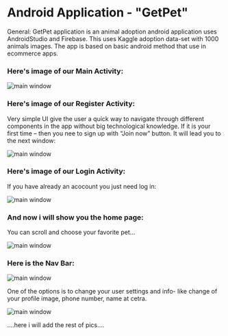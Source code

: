 # Android Application - "GetPet"

General:
GetPet application is an animal adoption android application uses AndroidStudio and Firebase.
This uses Kaggle adoption data-set with 1000 animals images.
The app is based on basic android method that use in ecommerce apps.

### Here's image of our Main Activity:

![main window](rsz_main.jpg)

### Here's image of our Register Activity:
Very simple UI give the user a quick way to navigate through different components in the app without big technological knowledge.
If it is your first time – then you nee to sign up with “Join now” button.
It will lead you to the next window:


![main window](rsz_register.jpg)

### Here's image of our Login Activity:
If you have already an acocount you just need log in:

![main window](rsz_login.jpg)

### And now i will show you the home page:
You can scroll and choose your favorite pet...

![main window](rsz_1home.jpg)

### Here is the Nav Bar:
![main window](rsz_nav_bar.jpg)

One of the options is to change your user settings and info-
like change of your profile image, phone number, name at cetra.

![main window](rsz_settings.jpg)


....here i will add the rest of pics....
